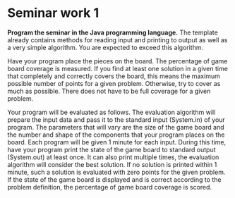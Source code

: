 # Seminar work 1
**Program the seminar in the Java programming language.** The template already contains methods for reading input and printing to output as well as a very simple algorithm. You are expected to exceed this algorithm.  

Have your program place the pieces on the board. The percentage of game board coverage is measured. If you find at least one solution in a given time that completely and correctly covers the board, this means the maximum possible number of points for a given problem. Otherwise, try to cover as much as possible. There does not have to be full coverage for a given problem.

Your program will be evaluated as follows. The evaluation algorithm will prepare the input data and pass it to the standard input (System.in) of your program. The parameters that will vary are the size of the game board and the number and shape of the components that your program places on the board. Each program will be given 1 minute for each input. During this time, have your program print the state of the game board to standard output (System.out) at least once. It can also print multiple times, the evaluation algorithm will consider the best solution. If no solution is printed within 1 minute, such a solution is evaluated with zero points for the given problem. If the state of the game board is displayed and is correct according to the problem definition, the percentage of game board coverage is scored.
